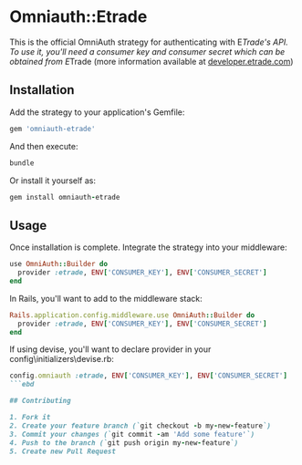 # Omniauth::Etrade

This is the official OmniAuth strategy for authenticating with E*Trade's API. To use it, you'll need a consumer key and consumer secret which can be obtained from E*Trade (more information available at [developer.etrade.com](https://developer.etrade.com/))

## Installation

Add the strategy to your application's Gemfile:

```ruby
gem 'omniauth-etrade'
```

And then execute:

```ruby
bundle
```

Or install it yourself as:

```ruby
gem install omniauth-etrade
```

## Usage

Once installation is complete. Integrate the strategy into your middleware:

```ruby
use OmniAuth::Builder do
  provider :etrade, ENV['CONSUMER_KEY'], ENV['CONSUMER_SECRET']
end
```

In Rails, you'll want to add to the middleware stack:

```ruby
Rails.application.config.middleware.use OmniAuth::Builder do
  provider :etrade, ENV['CONSUMER_KEY'], ENV['CONSUMER_SECRET']
end
```

If using devise, you'll want to declare provider in your config\initializers\devise.rb:

```ruby
config.omniauth :etrade, ENV['CONSUMER_KEY'], ENV['CONSUMER_SECRET']
```ebd

## Contributing

1. Fork it
2. Create your feature branch (`git checkout -b my-new-feature`)
3. Commit your changes (`git commit -am 'Add some feature'`)
4. Push to the branch (`git push origin my-new-feature`)
5. Create new Pull Request
